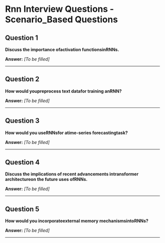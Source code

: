 # Rnn Interview Questions - Scenario_Based Questions

## Question 1

**Discuss the importance ofactivation functionsinRNNs.**

**Answer:** _[To be filled]_

---

## Question 2

**How would youpreprocess text datafor training anRNN?**

**Answer:** _[To be filled]_

---

## Question 3

**How would you useRNNsfor atime-series forecastingtask?**

**Answer:** _[To be filled]_

---

## Question 4

**Discuss the implications of recent advancements intransformer architectureon the future uses ofRNNs.**

**Answer:** _[To be filled]_

---

## Question 5

**How would you incorporateexternal memory mechanismsintoRNNs?**

**Answer:** _[To be filled]_

---

